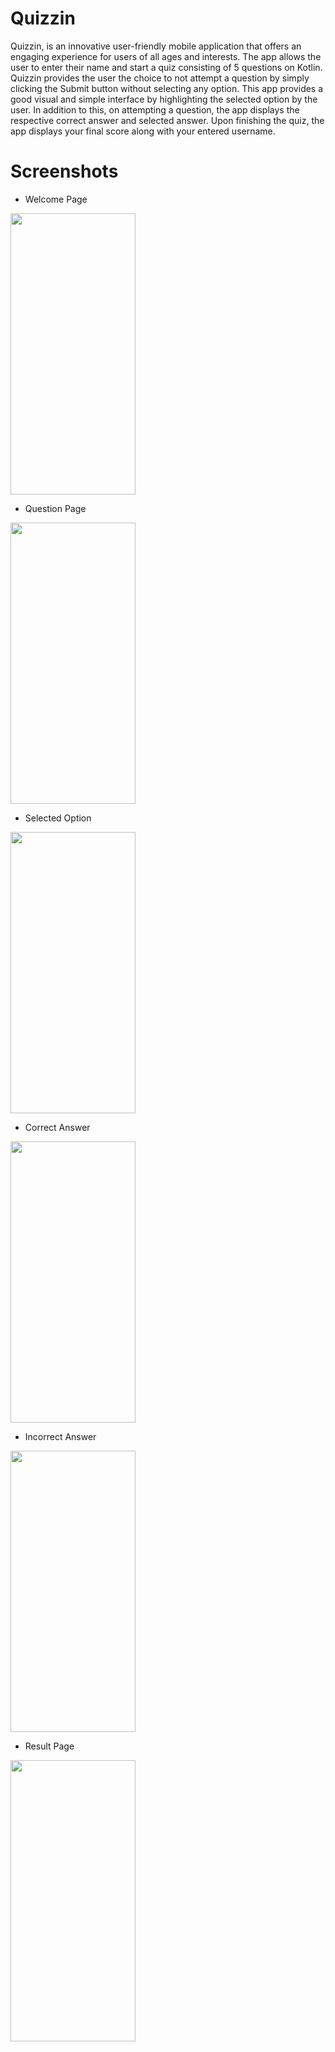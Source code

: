 # Quizzin
Quizzin, is an innovative user-friendly mobile application that offers an engaging experience for users of all ages and interests. The app allows the user to enter their name and start a quiz consisting of 5 questions on Kotlin. Quizzin provides the user the choice to not attempt a question by simply clicking the Submit button without selecting any option. This app provides a good visual and simple interface by highlighting the selected option by the user. In addition to this, on attempting a question, the app displays the respective correct answer and selected answer. Upon finishing the quiz, the app displays your final score along with your entered username.

# Screenshots

* Welcome Page

<img src = "https://github.com/Agrim2112/Quizzin/assets/128930038/6d357333-5814-49db-ab6b-ae6b4de6fe05" height =450 width =200> 

* Question Page

<img src = "https://github.com/Agrim2112/Quizzin/assets/128930038/f5746bf4-c88b-4a20-907f-f5b036d678a3" height =450 width =200> 

* Selected Option 

<img src = "https://github.com/Agrim2112/Quizzin/assets/128930038/5b147b48-23c3-4e88-a847-8b882d40cafa" height =450 width =200> 

* Correct Answer 

<img src = "https://github.com/Agrim2112/Quizzin/assets/128930038/f6afeca2-8f2f-46c7-b539-0afaf8de0084" height =450 width =200> 

* Incorrect Answer 

<img src = "https://github.com/Agrim2112/Quizzin/assets/128930038/f8d131bb-8e24-4a5f-8a49-d767be026750" height =450 width =200> 

* Result Page 

<img src = "https://github.com/Agrim2112/Quizzin/assets/128930038/512a2465-ee91-4b98-b29a-c731f27b0b67" height =450 width =200>
